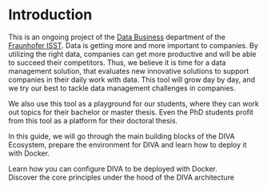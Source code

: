 # Introduction

This is an ongoing project of the [Data Business](https://www.isst.fraunhofer.de/de/geschaeftsfelder/datenwirtschaft.html) 
department of the [Fraunhofer ISST](https://www.isst.fraunhofer.de/). Data is getting more and more important to companies. 
By utilizing the right data, companies can get more productive and will be able to succeed their competitors. 
Thus, we believe it is time for a data management solution, that evaluates new innovative solutions to support companies 
in their daily work with data. This tool will grow day by day, and we try our best to tackle data management challenges in companies.

We also use this tool as a playground for our students, where they can work out topics for their bachelor or master thesis. 
Even the PhD students profit from this tool as a platform for their doctoral thesis.

In this guide, we will go through the main building blocks of the DIVA Ecosystem, 
prepare the environment for DIVA and learn how to deploy it with Docker.

<div class="flex">
  <div class="w-1/2 pr-2">
    <CardLink link="/deployment/docker.html" title="Deploy DIVA">
      Learn how you can configure DIVA to be deployed with Docker.
    </CardLink>
  </div>
  <div class="w-1/2 pl-2">
    <CardLink class="fill" link="/development/architecture/" title="Meet our architecture">
      Discover the core principles under the hood of the DIVA architecture 
    </CardLink>
  </div>
</div>

